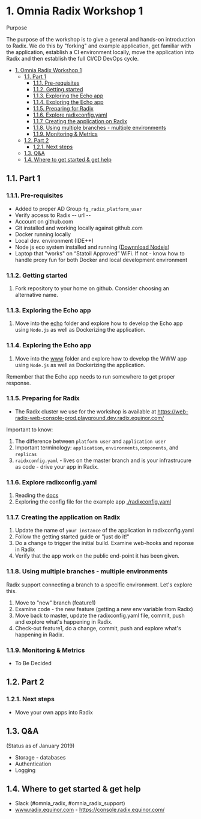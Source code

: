 # 1. Omnia Radix Workshop 1

Purpose

The purpose of the workshop is to give a general and hands-on introduction to Radix. We do this by "forking" and example application, get familiar with the application, establish a CI environment locally, move the application into Radix and then establish the full CI/CD DevOps cycle.

<!-- TOC -->

- [1. Omnia Radix Workshop 1](#1-omnia-radix-workshop-1)
    - [1.1. Part 1](#11-part-1)
        - [1.1.1. Pre-requisites](#111-pre-requisites)
        - [1.1.2. Getting started](#112-getting-started)
        - [1.1.3. Exploring the Echo app](#113-exploring-the-echo-app)
        - [1.1.4. Exploring the Echo app](#114-exploring-the-echo-app)
        - [1.1.5. Preparing for Radix](#115-preparing-for-radix)
        - [1.1.6. Explore radixconfig.yaml](#116-explore-radixconfigyaml)
        - [1.1.7. Creating the application on Radix](#117-creating-the-application-on-radix)
        - [1.1.8. Using multiple branches - multiple environments](#118-using-multiple-branches---multiple-environments)
        - [1.1.9. Monitoring & Metrics](#119-monitoring--metrics)
    - [1.2. Part 2](#12-part-2)
        - [1.2.1. Next steps](#121-next-steps)
    - [1.3. Q&A](#13-qa)
    - [1.4. Where to get started & get help](#14-where-to-get-started--get-help)

<!-- /TOC -->
## 1.1. Part 1

### 1.1.1. Pre-requisites

- Added to proper AD Group ```fg_radix_platform_user```
- Verify access to Radix -- url --
- Account on github.com
- Git installed and working locally against github.com
- Docker running locally
- Local dev. environment (IDE++)
- Node js eco system installed and running ([Downnload Nodejs](https://nodejs.org/en/download/))
- Laptop that "works" on “Statoil Approved” WiFi. If not - know how to handle proxy fun for both Docker and local development environment

### 1.1.2. Getting started

1. Fork repository to your home on github. Consider choosing an alternative name.

### 1.1.3. Exploring the Echo app

1. Move into the [echo](./echo/README.md) folder and explore how to develop the Echo app using ```Node.js``` as well as Dockerizing the application.

### 1.1.4. Exploring the Echo app

1. Move into the [www](./www/README.md) folder and explore how to develop the WWW app using ```Node.js``` as well as Dockerizing the application. 

Remember that the Echo app needs to run somewhere to get proper response.

### 1.1.5. Preparing for Radix

* The Radix cluster we use for the workshop is available at https://web-radix-web-console-prod.playground.dev.radix.equinor.com/

Important to know:

1. The difference between ```platform user``` and ```application user```
2. Important terminology: ```application```, ```environments```,```components```, and ```replicas```
3. ```raidxconfig.yaml``` - lives on the master branch and is your infrastrucure as code - drive your app in Radix.

### 1.1.6. Explore radixconfig.yaml

1. Reading the [docs](https://github.com/equinor/radix-operator/blob/master/docs/radixconfig.md)
2. Exploring the config file for the example app [./radixconfig.yaml](./radixconfig.yaml)

### 1.1.7. Creating the application on Radix

1. Update the name of ```your instance``` of the application in radixconfig.yaml
2. Follow the getting started guide or "just do it!"
3. Do a change to trigger the initial build. Examine web-hooks and reponse in Radix
4. Verify that the app work on the public end-point it has been given.

### 1.1.8. Using multiple branches - multiple environments

Radix support connecting a branch to a specific environment. Let's explore this.

1. Move to "new" branch (feature1)
2. Examine code - the new feature  (getting a new env variable from Radix)
3. Move back to master, update the radixconfig.yaml file, commit, push and explore what's happening in Radix.
4. Check-out feature1, do a change, commit, push and explore what's happening in Radix.

### 1.1.9. Monitoring & Metrics

- To Be Decided

## 1.2. Part 2

### 1.2.1. Next steps

* Move your own apps into Radix


## 1.3. Q&A

(Status as of January 2019)
* Storage - databases
* Authentication
* Logging

## 1.4. Where to get started & get help

* Slack (#omnia_radix, #omnia_radix_support)
* www.radix.equinor.com - https://console.radix.equinor.com/